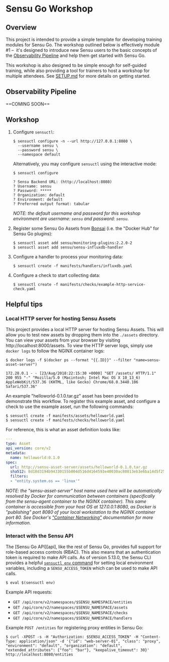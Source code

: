 # Sensu Go Workshop

## Overview 

This project is intended to provide a simple template for developing training 
modules for Sensu Go. The workshop outlined below is effectively module #1 – 
it's designed to introduce new Sensu users to the basic concepts of the 
[Observability Pipeline][0] and help them get started with Sensu Go. 

This workshop is also designed to be simple enough for self-guided training, 
while also providing a tool for trainers to host a workshop for multiple 
attendees. See [SETUP.md][1] for more details on getting started. 

## Observability Pipeline 

==COMING SOON==

## Workshop 

1. Configure `sensuctl`:

   ```
   $ sensuctl configure -n --url http://127.0.0.1:8080 \
     --username sensu \
     --password sensu \
     --namespace default
   ```

   Alternatively, you may configure `sensuctl` using the interactive mode:

   ```
   $ sensuctl configure

   ? Sensu Backend URL: (http://localhost:8080)
   ? Username: sensu
   ? Password: *****
   ? Organization: default
   ? Environment: default
   ? Preferred output format: tabular
   ```

   _NOTE: the default username and password for this workshop environment are 
   username: `sensu` and password: `sensu`._

2. Register some Sensu Go Assets from [Bonsai][5] (i.e. the "Docker Hub" for
   Sensu Go plugins):

   ```
   $ sensuctl asset add sensu/monitoring-plugins:2.2.0-2
   $ sensuctl asset add sensu/sensu-influxdb-handler
   ```

   [5]: https://bonsai.sensu.io

4. Configure a handler to process your monitoring data:

   ```
   $ sensuctl create -f manifests/handlers/influxdb.yaml
   ```

5. Configure a check to start collecting data:

   ```
   $ sensuctl create -f manifests/checks/example-http-service-check.yaml
   ```

## Helpful tips

### Local HTTP server for hosting Sensu Assets

This project provides a local HTTP server for hosting Sensu Assets. This will
allow you to test new assets by dropping them into the `./assets` directory. You
can view your assets from your browser by visiting http://localhost:8000/assets.
To view the HTTP server logs, simply use `docker logs` to follow the NGINX
container logs:

```
$ docker logs -f $(docker ps --format "{{.ID}}" --filter "name=sensu-asset-server")

172.28.0.1 - - [23/Aug/2018:22:15:30 +0000] "GET /assets/ HTTP/1.1" 200 955 "-" "Mozilla/5.0 (Macintosh; Intel Mac OS X 10_13_6) AppleWebKit/537.36 (KHTML, like Gecko) Chrome/68.0.3440.106 Safari/537.36"
```

An example "helloworld-0.1.0.tar.gz" asset has been provided to demonstrate this
workflow. To register this example asset, and configure a check to use the
example asset, run the following commands:

```shell
$ sensuctl create -f manifests/assets/helloworld.yaml
$ sensuctl create -f manifests/checks/helloworld.yaml
```

For reference, this is what an asset definition looks like:

```yaml
---
type: Asset
api_version: core/v2
metadata:
  name: helloworld:0.1.0
spec:
  url: http://sensu-asset-server/assets/helloworld-0.1.0.tar.gz
  sha512: 8d18d3194b94330155b004d516d4164593e40030ac80813eb3e6ba14d5f2570ed59508148890a7b0d6200148c1c0cff7cd161a26ca624aa2c8f7fc31caa3556c
  filters:
  - "entity.system.os == 'linux'"
```

_NOTE: the "sensu-asset-server" host name used here will be automatically
resolved by Docker for communication between containers (specifically from the
sensu-agent container to the NGINX container). This same container is accessible
from your host OS at 127.0.0.1:8080, as Docker is "publishing" port 8080 of your
local workstation to the NGINX container port 80. See Docker's ["Container
Networking"][6] documentation for more information._

[6]: https://docs.docker.com/config/containers/container-networking/

### Interact with the Sensu API

The [Sensu Go API][api], like the rest of Sensu Go, provides full support for
role-based access controls (RBAC). This also means that an authentication token
is required to make API calls. As of version 5.13.0, the Sensu CLI provides a
helpful [`sensuctl env` command][7] for setting local environment variables,
including a `SENSU_ACCESS_TOKEN` which can be used to make API calls.

```
$ eval $(sensuctl env)
```

Example API requests:

- `GET /api/core/v2/namespaces/$SENSU_NAMESPACE/entities`
- `GET /api/core/v2/namespaces/$SENSU_NAMESPACE/assets`
- `GET /api/core/v2/namespaces/$SENSU_NAMESPACE/checks`
- `GET /api/core/v2/namespaces/$SENSU_NAMESPACE/handlers`

Example `POST /entities` for registering proxy entities in Sensu Go:

```
$ curl -XPOST -s -H "Authorization: $SENSU_ACCESS_TOKEN" -H "Content-Type: application/json" -d '{"id": "web-server-01", "class": "proxy", "environment": "default", "organization": "default", "extended_attributes": {"foo": "bar"}, "keepalive_timeout": 30}' http://localhost:8080/entities
```

[7]: https://docs.sensu.io/sensu-go/latest/sensuctl/reference/#environment-variables


[0]: #observability-pipeline 
[1]: /docs/SETUP.md